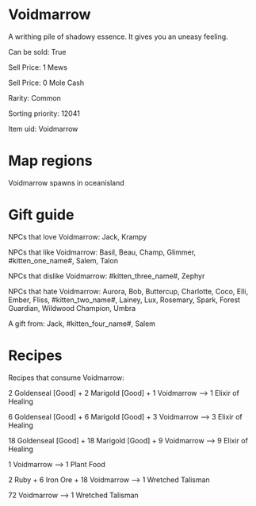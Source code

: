 # Voidmarrow

A writhing pile of shadowy essence. It gives you an uneasy feeling.

Can be sold: True

Sell Price: 1 Mews

Sell Price: 0 Mole Cash

Rarity: Common

Sorting priority: 12041

Item uid: Voidmarrow

# Map regions

Voidmarrow spawns in oceanisland

# Gift guide

NPCs that love Voidmarrow: Jack, Krampy

NPCs that like Voidmarrow: Basil, Beau, Champ, Glimmer, #kitten_one_name#, Salem, Talon

NPCs that dislike Voidmarrow: #kitten_three_name#, Zephyr

NPCs that hate Voidmarrow: Aurora, Bob, Buttercup, Charlotte, Coco, Elli, Ember, Fliss, #kitten_two_name#, Lainey, Lux, Rosemary, Spark, Forest Guardian, Wildwood Champion, Umbra

A gift from: Jack, #kitten_four_name#, Salem

# Recipes

Recipes that consume Voidmarrow:

2 Goldenseal [Good] + 2 Marigold [Good] + 1 Voidmarrow --> 1 Elixir of Healing

6 Goldenseal [Good] + 6 Marigold [Good] + 3 Voidmarrow --> 3 Elixir of Healing

18 Goldenseal [Good] + 18 Marigold [Good] + 9 Voidmarrow --> 9 Elixir of Healing

1 Voidmarrow --> 1 Plant Food

2 Ruby + 6 Iron Ore + 18 Voidmarrow --> 1 Wretched Talisman

72 Voidmarrow --> 1 Wretched Talisman